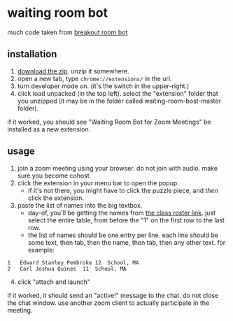 # waiting room bot

much code taken from [breakout room bot](https://github.com/HackyExtensionsForZoomMeetings/BreakoutRoomsBotForZoomMeetings)

## installation

1. [download the zip](https://github.com/cjquines/waiting-room-bot/archive/master.zip). unzip it somewhere.
2. open a new tab, type `chrome://extensions/` in the url.
3. turn developer mode on. (it's the switch in the upper-right.)
4. click load unpacked (in the top left). select the "extension" folder that you unzipped (it may be in the folder called waiting-room-bost-master folder).

if it worked, you should see "Waiting Room Bot for Zoom Meetings" be installed as a new extension.

## usage

1. join a zoom meeting using your browser. do not join with audio. make sure you become cohost.
2. click the extension in your menu bar to open the popup.
    * if it's not there, you might have to click the puzzle piece, and *then* click the extension.
3. paste the list of names into the big textbox.
    * day-of, you'll be getting the names from [the class roster link](https://esp.mit.edu/teach/Splash/2020/section_students/20225). just select the entire table, from before the "1" on the first row to the last row.
    * the list of names should be one entry per line. each line should be some text, then tab, then the name, then tab, then any other text. for example:
```
1	Edward Stanley Pembroke	12	School, MA
2	Carl Joshua Quines	11	School, MA
```

4. click "attach and launch"

if it worked, it should send an "active!" message to the chat. do not close the chat window. use another zoom client to actually participate in the meeting.
